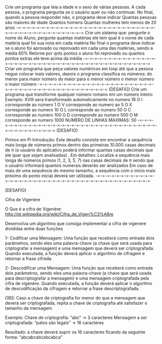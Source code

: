 Crie um programa que leia a idade e o sexo de várias pessoas. 
A cada pessoa, o programa pergunta se o usuário quer ou não continuar.
No final, quando a pessoa responder não, o programa deve indicar
Quantas pessoas são maiores de idade
Quantos homens
Quantas mulheres tem menos de 20 anos
-=-=-=-=-=-=-=-=-=-=-=-=-=-=-=-=-=-=-=-=-=-=-=-=-=-=-=-=-=-=-=-=-=-=-=-=-=-=-=-=-=-=-=-=-=-=
Crie um sistema que:
pergunte o nome do Aluno, 
pergunte quantas matérias ele tem 
qual é o nome de cada matéria
qual foi sua nota em cada matéria
No final o programa deve indicar se o aluno foi aprovado ou reprovado em cada uma das matérias, sendo a média 60%
Retorne por qnts pontos o aluno foi reprovado ou quantos pontos extras ele teve acima da média
-=-=-=-=-=-=-=-=-=-=-=-=-=-=-=-=-=-=-=-=-=-=-=-=-=-=-=-=-=-=-=-=-=-=-=-=-=-=-=-=-=-=-=-=-=-=
Criar um programa que peça valores numéricos em loop até que a pessoa negue colocar mais valores, depois o programa classifica os números:
do menor para maior número
do maior para o menor número
o menor número
o maior número
-=-=-=-=-=-=-=-=-=-=-=-=-=-=-=-=-=-=-=-=-=-=-=-=-=-=-=-=-=-=-=-=-=-=-=-=-=-=-=-=-=-=-=-=-=-=
(DESAFIO)
Crie um programa que transforme qualquer número romano em um número inteiro
Exemplo: XVIII sera transformado automaticamente no numero 18
O I corresponde ao número 1
O V corresponde ao numero ao 5
O X corresponde ao numero  10
O L corresponde ao numero 50
O C corresponde ao numero 100
O D corresponde ao numero 500
O M corresponde ao numero 1000
NUMERO DE LINHAS MAXIMAS: 50
-=-=-=-=-=-=-=-=-=-=-=-=-=-=-=-=-=-=-=-=-=-=-=-=-=-=-=-=-=-=-=-=-=-=-=-=-=-=-=-=-=-=-=-=-=-=
(DESAFIO)

Primos em Pi
Introdução:
Este desafio consiste em encontrar a sequência mais longa de números primos dentro das primeiras 10.000 casas decimais de π (o usuário do aplicativo poderá informar quantas casas decimais que ele quer que sejam analisadas) .
Em detalhes:
Localize a sequência mais longa de números primos (1, 2, 3, 5, 7) nas 
casas decimais de π sendo que o usuário informará quantos numerais deverão ser analizados
Em caso de mais de uma sequência do mesmo tamanho, a sequência com o 
início mais próximo do ponto inicial deverá ser utilizada.
-=-=-=-=-=-=-=-=-=-=-=-=-=-=-=-=-=-=-=-=-=-=-=-=-=-=-=-=-=-=-=-=-=-=-=-=-=-=-=-=-=-=-=

(DESAFIO)

Cifra de Vigenère

O Que é a cifra de Vigenère: 
http://pt.wikipedia.org/wiki/Cifra_de_Vigen%C3%A8re

Desenvolva um algoritmo que consiga implementar a cifra de vigenere divididas entre duas funções

1- Codificar uma Mensagem: Uma função que receberá como entrada dois parâmetros, sendo eles uma palavra-chave (a chave que será usada para criptografar a mensagem) e uma mensagem que deverá ser criptografada. Quando executada, a função deverá aplicar o algoritmo de cifragem e retornar a frase cifrada.

2- Descodificar uma Mensagem: Uma função que receberá como entrada dois parâmetros, sendo eles uma palavra-chave (a chave que será usada para descriptografar a mensagem) e uma mensagem criptografada pela cifra de vigenère. Quando executada, a função deverá aplicar o algoritmo de descodificação da cifragem e retornar a frase descriptografada.

OBS: Caso a chave de criptografia for menor do que a mensagem que deverá ser criptografada, repita a chave de criptografia até satisfazer o tamanho da mensagem. 

Exemplo:
Chave de criptografia: “abc” -> 3 caracteres
Mensagem a ser criptografada: “patos são legais” -> 16 caracteres

Resultado: a chave deverá suprir os 16 caracteres ficando da seguinte forma: “abcabcabcabcabca”